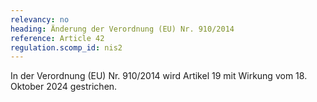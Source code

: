 ```yaml
---
relevancy: no
heading: Änderung der Verordnung (EU) Nr. 910/2014
reference: Article 42
regulation.scomp_id: nis2
---
```


In der Verordnung (EU) Nr. 910/2014 wird Artikel 19 mit Wirkung vom 18. Oktober 2024 gestrichen.
